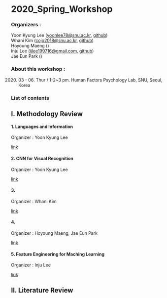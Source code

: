 # 2020_Spring_Workshop
### Organizers : 
Yoon Kyung Lee (yoonlee78@snu.ac.kr, [github](https://github.com/yoonlee78)) <br>
Whani Kim (cojo2018@snu.ac.kr, [github](https://github.com/domeis))<br>
Hoyoung Maeng () <br>
Inju Lee (ijlee199716@gmail.com, [github](https://github.com/Inju0716)) <br>
Jae Eun Park () <br>

### About this workshop :

2020. 03 - 06. 
Thur / 1-2~3 pm. 
Human Factors Psychology Lab, SNU, Seoul, Korea

### List of contents

## I. Methodology Review

#### 1. Languages and Information
Organizer : Yoon Kyung Lee 

[link](https://web.stanford.edu/class/cs124/)

#### 2. CNN for Visual Recognition 
Organizer : Yoon Kyung Lee 

[link](http://cs231n.stanford.edu/)

#### 3. 
Organizer : Whani Kim

[link]()

#### 4. 
Organizer : Hoyoung Maeng, Jae Eun Park

[link]()

#### 5. Feature Engineering for Maching Learning 
Organizer : Inju Lee

[link](https://www.amazon.com/Feature-Engineering-Machine-Learning-Principles/dp/1491953241)


## II. Literature Review
